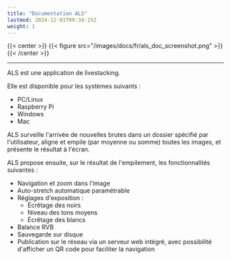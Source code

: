 ```yaml
---
title: "Documentation ALS"
lastmod: 2024-12-01T09:34:15Z
weight: 1
---
```


{{< center >}}
{{< figure src="/images/docs/fr/als_doc_screenshot.png" >}}
{{< /center >}}

---

<div>
ALS est une application de livestacking.

Elle est disponible pour les systèmes suivants :

- PC/Linux
- Raspberry Pi
- Windows
- Mac

ALS surveille l'arrivée de nouvelles brutes dans un dossier spécifié par l'utilisateur, aligne et empile
(par moyenne ou somme) toutes les images, et présente le résultat à l'écran.

ALS propose ensuite, sur le résultat de l'empilement, les fonctionnalités suivantes :

- Navigation et zoom dans l'image
- Auto-stretch automatique paramétrable
- Réglages d'exposition :
    - Écrêtage des noirs
    - Niveau des tons moyens
    - Écrêtage des blancs
- Balance RVB
- Sauvegarde sur disque
- Publication sur le réseau via un serveur web intégré, avec possibilité d'afficher un QR code pour
  faciliter la navigation
</div>
